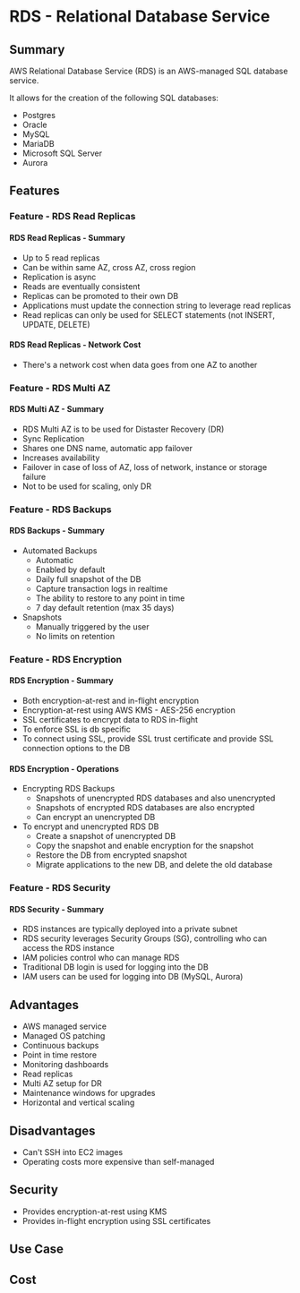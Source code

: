 # RDS - Relational Database Service

## Summary

AWS Relational Database Service (RDS) is an AWS-managed SQL database service.

It allows for the creation of the following SQL databases:

- Postgres
- Oracle
- MySQL
- MariaDB
- Microsoft SQL Server
- Aurora

## Features

### Feature - RDS Read Replicas

#### RDS Read Replicas - Summary

- Up to 5 read replicas
- Can be within same AZ, cross AZ, cross region
- Replication is async
- Reads are eventually consistent
- Replicas can be promoted to their own DB
- Applications must update the connection string to leverage read replicas
- Read replicas can only be used for SELECT statements (not INSERT, UPDATE, DELETE)

#### RDS Read Replicas - Network Cost

- There's a network cost when data goes from one AZ to another

### Feature - RDS Multi AZ

#### RDS Multi AZ - Summary

- RDS Multi AZ is to be used for Distaster Recovery (DR)
- Sync Replication
- Shares one DNS name, automatic app failover
- Increases availability
- Failover in case of loss of AZ, loss of network, instance or storage failure
- Not to be used for scaling, only DR


### Feature - RDS Backups

#### RDS Backups - Summary

- Automated Backups
  - Automatic
  - Enabled by default
  - Daily full snapshot of the DB
  - Capture transaction logs in realtime
  - The ability to restore to any point in time
  - 7 day default retention (max 35 days)
- Snapshots
  - Manually triggered by the user
  - No limits on retention

### Feature - RDS Encryption

#### RDS Encryption - Summary

- Both encryption-at-rest and in-flight encryption
- Encryption-at-rest using AWS KMS - AES-256 encryption
- SSL certificates to encrypt data to RDS in-flight
- To enforce SSL is db specific
- To connect using SSL, provide SSL trust certificate and provide SSL connection options to the DB

#### RDS Encryption - Operations

- Encrypting RDS Backups
  - Snapshots of unencrypted RDS databases and also unencrypted
  - Snapshots of encrypted RDS databases are also encrypted
  - Can encrypt an unencrypted DB
- To encrypt and unencrypted RDS DB
  - Create a snapshot of unencrypted DB
  - Copy the snapshot and enable encryption for the snapshot
  - Restore the DB from encrypted snapshot
  - Migrate applications to the new DB, and delete the old database

### Feature - RDS Security

#### RDS Security - Summary

- RDS instances are typically deployed into a private subnet
- RDS security leverages Security Groups (SG), controlling who can access the RDS instance
- IAM policies control who can manage RDS
- Traditional DB login is used for logging into the DB
- IAM users can be used for logging into DB (MySQL, Aurora)
  
## Advantages

- AWS managed service
- Managed OS patching
- Continuous backups
- Point in time restore
- Monitoring dashboards
- Read replicas
- Multi AZ setup for DR
- Maintenance windows for upgrades
- Horizontal and vertical scaling

## Disadvantages

- Can't SSH into EC2 images
- Operating costs more expensive than self-managed

## Security

- Provides encryption-at-rest using KMS
- Provides in-flight encryption using SSL certificates

## Use Case

## Cost
